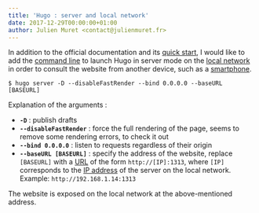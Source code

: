 ```yaml
---
title: 'Hugo : server and local network'
date: 2017-12-29T00:00:00+01:00
author: Julien Muret <contact@julienmuret.fr>
---
```


In addition to the official documentation and its [quick start][1], I would like
to add the [command line][2] to launch Hugo in server mode on the
[local network][3] in order to consult the website from another device, such as
a [smartphone][4].

<!-- summary_links -->

[1]: https://gohugo.io/getting-started/quick-start/
[2]: https://en.wikipedia.org/wiki/Command_(computing)
[3]: https://en.wikipedia.org/wiki/Smartphone
[4]: https://en.wikipedia.org/wiki/Local_area_network

<!-- more -->

```shell
$ hugo server -D --disableFastRender --bind 0.0.0.0 --baseURL [BASEURL]
```

Explanation of the arguments :

- **`-D`** : publish drafts
- **`--disableFastRender`** : force the full rendering of the page, seems to
  remove some rendering errors, to check it out
- **`--bind 0.0.0.0`** : listen to requests regardless of their origin
- **`--baseURL [BASEURL]`** : specify the address of the website, replace
  `[BASEURL]` with a [URL][5] of the form `http://[IP]:1313`, where `[IP]`
  corresponds to the [IP address][6] of the server on the local network.
  Example: `http://192.168.1.14:1313`

The website is exposed on the local network at the above-mentioned address.

<!-- links -->

[5]: https://en.wikipedia.org/wiki/URL
[6]: https://en.wikipedia.org/wiki/IP_address
